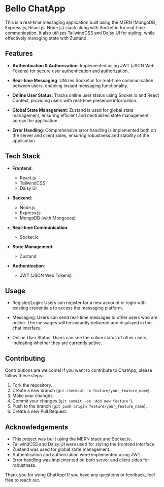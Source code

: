 # Bello ChatApp

This is a real-time messaging application built using the MERN (MongoDB, Express.js, React.js, Node.js) stack along with Socket.io for real-time communication. It also utilizes TailwindCSS and Daisy UI for styling, while effectively managing state with Zustand.

## Features

- **Authentication & Authorization**: Implemented using JWT (JSON Web Tokens) for secure user authentication and authorization.
  
- **Real-time Messaging**: Utilizes Socket.io for real-time communication between users, enabling instant messaging functionality.

- **Online User Status**: Tracks online user status using Socket.io and React Context, providing users with real-time presence information.

- **Global State Management**: Zustand is used for global state management, ensuring efficient and centralized state management across the application.

- **Error Handling**: Comprehensive error handling is implemented both on the server and client sides, ensuring robustness and stability of the application.

## Tech Stack

- **Frontend**:
  - React.js
  - TailwindCSS
  - Daisy UI

- **Backend**:
  - Node.js
  - Express.js
  - MongoDB (with Mongoose)

- **Real-time Communication**:
  - Socket.io
  
- **State Management**:
  - Zustand
  
- **Authentication**:
  - JWT (JSON Web Tokens)

## Usage

- Register/Login: Users can register for a new account or login with existing credentials to access the messaging platform.
  
- Messaging: Users can send real-time messages to other users who are online. The messages will be instantly delivered and displayed in the chat interface.
  
- Online User Status: Users can see the online status of other users, indicating whether they are currently active.

## Contributing

Contributions are welcome! If you want to contribute to ChatApp, please follow these steps:

1. Fork the repository.
2. Create a new branch (`git checkout -b feature/your_feature_name`).
3. Make your changes.
4. Commit your changes (`git commit -am 'Add new feature'`).
5. Push to the branch (`git push origin feature/your_feature_name`).
6. Create a new Pull Request.

## Acknowledgements

- This project was built using the MERN stack and Socket.io.
- TailwindCSS and Daisy UI were used for styling the frontend interface.
- Zustand was used for global state management.
- Authentication and authorization were implemented using JWT.
- Error handling was implemented on both server and client sides for robustness.
  
Thank you for using ChatApp! If you have any questions or feedback, feel free to reach out.
